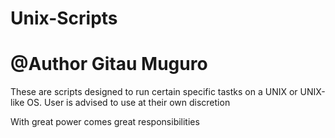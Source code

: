 # Unix-Scripts
# @Author Gitau Muguro
These are scripts designed to run certain specific tastks on a UNIX or UNIX-like OS.
User is advised to use at their own discretion

With great power comes great responsibilities 
